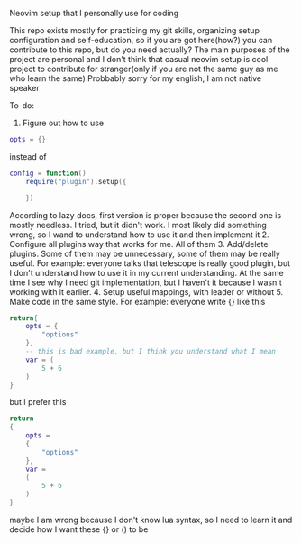 Neovim setup that I personally use for coding

This repo exists mostly for practicing my git skills, organizing setup configuration and self-education, so if you are got here(how?) you can contribute to this repo, but do you need actually? The main purposes of the project are personal and I don't think that casual neovim setup is cool project to contribute for stranger(only if you are not the same guy as me who learn the same)
Probbably sorry for my english, I am not native speaker

To-do:
1. Figure out how to use
```lua
opts = {}
```
instead of
```lua
config = function()
    require("plugin").setup({

    })
```
According to lazy docs, first version is proper because the second one is mostly needless. I tried, but it didn't work. I most likely did something wrong, so I wand to understand how to use it and then implement it
2. Configure all plugins way that works for me. All of them
3. Add/delete plugins. Some of them may be unnecessary, some of them may be really useful. For example: everyone talks that telescope is really good plugin, but I don't understand how to use it in my current understanding. At the same time I see why I need git implementation, but I haven't it because I wasn't working with it earlier.
4. Setup useful mappings, with leader or without
5. Make code in the same style. For example: everyone write {} like this
```lua
return{
    opts = {
        "options"
    },
    -- this is bad example, but I think you understand what I mean
    var = (
        5 + 6
    )
}
```
but I prefer this
```lua
return
{
    opts =
    {
        "options"
    },
    var =
    (
        5 + 6
    )
}
```
maybe I am wrong because I don't know lua syntax, so I need to learn it and decide how I want these {} or () to be
